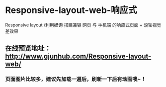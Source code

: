 
# Responsive-layout-web-响应式
Responsive layout /利用媒询 搭建兼容 网页 与 手机端 的响应式页面 + 滚轮视觉差效果

## 在线预览地址：http://www.gjunhub.com/Responsive-layout-web/

### 页面图片比较多，建议先加载一遍后，刷新一下后有动画噢~！ 
